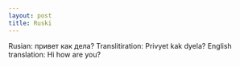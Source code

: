```yaml
---
layout: post
title: Ruski
---
```


Rusian: привет как дела?
Translitiration: Privyet kak dyela?
English translation: Hi how are you?
